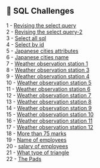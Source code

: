 ## 🎯 SQL Challenges

1 - [Revising the select query](https://github.com/danipishinin/HackerRank/blob/main/sql/revising-the-select-query.md) </br >
2 - [Revising the select query-2](https://github.com/danipishinin/HackerRank/blob/main/sql/revising-the-select-query-2.md) </br >
3 - [Select all sql](https://github.com/danipishinin/HackerRank/blob/main/sql/select-all-sql.md) </br >
4 - [Select by id](https://github.com/danipishinin/HackerRank/blob/main/sql/select-by-id.md) </br >
5 - [Japanese cities attributes](https://github.com/danipishinin/HackerRank/blob/main/sql/japanese-cities-attributes.md) </br >
6 - [Japanese cities name](https://github.com/danipishinin/HackerRank/blob/main/sql/japanese-cities-name.md) </br >
7 - [Weather observation station 1](https://github.com/danipishinin/HackerRank/blob/main/sql/weather-observation-station-1.md) </br >
8 - [Weather observation station 3](https://github.com/danipishinin/HackerRank/blob/main/sql/weather-observation-station-3.md) </br >
9 - [Weather observation station 4](https://github.com/danipishinin/HackerRank/blob/main/sql/weather-observation-station-4.md) </br >
10 - [Weather observation station 5](https://github.com/danipishinin/HackerRank/blob/main/sql/weather-observation-station-5.md) </br >
11 - [Weather observation station 6](https://github.com/danipishinin/HackerRank/blob/main/sql/weather-observation-station-6.md) </br >
12 - [Weather observation station 7](https://github.com/danipishinin/HackerRank/blob/main/sql/weather-observation-station-7.md) </br >
13 - [Weather observation station 8](https://github.com/danipishinin/HackerRank/blob/main/sql/weather-observation-station-8.md) </br >
14 - [Weather observation station 9](https://github.com/danipishinin/HackerRank/blob/main/sql/weather-observation-station-9.md) </br >
15 - [Weather observation station 10](https://github.com/danipishinin/HackerRank/blob/main/sql/weather-observation-station-10.md) </br >
16 - [Weather observation station 11](https://github.com/danipishinin/HackerRank/blob/main/sql/weather-observation-station-11.md) </br >
17 - [Weather observation station 12](https://github.com/danipishinin/HackerRank/blob/main/sql/weather-observation-station-12.md) </br >
18 - [More than 75 marks](https://github.com/danipishinin/HackerRank/blob/main/sql/more-than-75-marks.md) </br >
19 - [Name of employees](https://github.com/danipishinin/HackerRank/blob/main/sql/name-of-employees.md) </br >
20 - [salary of employees](https://github.com/danipishinin/HackerRank/blob/main/sql/salary-of-employees.md) </br >
21 - [What type of triangle](https://github.com/danipishinin/HackerRank/blob/main/sql/what-type-of-triangle.md) </br >
22 - [The Pads](https://github.com/danipishinin/HackerRank/blob/main/sql/the-pads.md) </br >